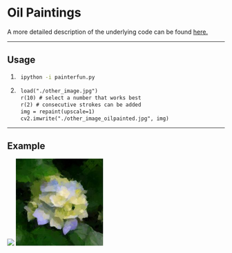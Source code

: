 # Oil Paintings #
A more detailed description of the underlying code can be found [here.](https://github.com/ctmakro/opencv_playground)

----
## Usage ##
1. ```sh
    ipython -i painterfun.py
    ```

2. ```ipy
    load("./other_image.jpg")
    r(10) # select a number that works best
    r(2) # consecutive strokes can be added
    img = repaint(upscale=1)
    cv2.imwrite("./other_image_oilpainted.jpg", img)
    ```

----
## Example ##
<img src="../../figs/zoom_virtual_backgrounds/flower.jpg" width="40%"> <img src="../../figs/paintings/flower_oilpainted.jpg" width="40%">